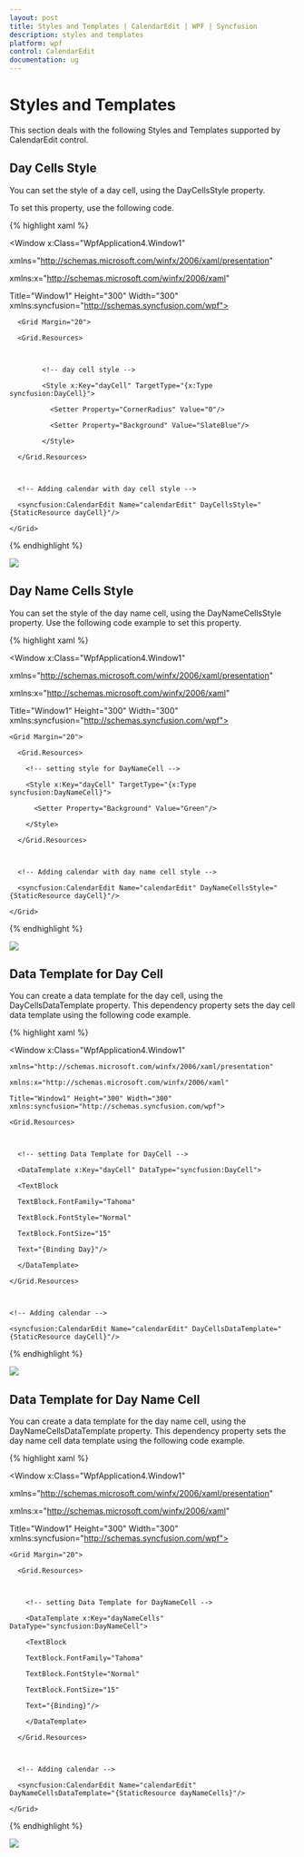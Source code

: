 ```yaml
---
layout: post
title: Styles and Templates | CalendarEdit | WPF | Syncfusion
description: styles and templates
platform: wpf
control: CalendarEdit
documentation: ug
---
```


# Styles and Templates

This section deals with the following Styles and Templates supported by CalendarEdit control. 

## Day Cells Style

You can set the style of a day cell, using the DayCellsStyle property. 

To set this property, use the following code.

{% highlight xaml %}

<Window x:Class="WpfApplication4.Window1"

  xmlns="http://schemas.microsoft.com/winfx/2006/xaml/presentation"

  xmlns:x="http://schemas.microsoft.com/winfx/2006/xaml"

  Title="Window1" Height="300" Width="300" xmlns:syncfusion="http://schemas.syncfusion.com/wpf">

      <Grid Margin="20">

      <Grid.Resources>



            <!-- day cell style -->

            <Style x:Key="dayCell" TargetType="{x:Type syncfusion:DayCell}">

              <Setter Property="CornerRadius" Value="0"/>

              <Setter Property="Background" Value="SlateBlue"/>

            </Style>

      </Grid.Resources>



      <!-- Adding calendar with day cell style -->

      <syncfusion:CalendarEdit Name="calendarEdit" DayCellsStyle="{StaticResource dayCell}"/>

    </Grid>

</Window>

{% endhighlight %}

![](Styles-and-Templates_images/Styles-and-Templates_img1.jpeg)



## Day Name Cells Style

You can set the style of the day name cell, using the DayNameCellsStyle property. Use the following code example to set this property.

{% highlight xaml %}

<Window x:Class="WpfApplication4.Window1"

  xmlns="http://schemas.microsoft.com/winfx/2006/xaml/presentation"

  xmlns:x="http://schemas.microsoft.com/winfx/2006/xaml"

  Title="Window1" Height="300" Width="300" xmlns:syncfusion="http://schemas.syncfusion.com/wpf">

    <Grid Margin="20">

      <Grid.Resources>

        <!-- setting style for DayNameCell -->

        <Style x:Key="dayCell" TargetType="{x:Type syncfusion:DayNameCell}">

          <Setter Property="Background" Value="Green"/>

        </Style>

      </Grid.Resources>



      <!-- Adding calendar with day name cell style -->

      <syncfusion:CalendarEdit Name="calendarEdit" DayNameCellsStyle="{StaticResource dayCell}"/>

    </Grid>

</Window>

{% endhighlight %}

![](Styles-and-Templates_images/Styles-and-Templates_img2.jpeg)



## Data Template for Day Cell

You can create a data template for the day cell, using the DayCellsDataTemplate property. This dependency property sets the day cell data template using the following code example.

{% highlight xaml %}



<Window x:Class="WpfApplication4.Window1"

    xmlns="http://schemas.microsoft.com/winfx/2006/xaml/presentation"

    xmlns:x="http://schemas.microsoft.com/winfx/2006/xaml"

    Title="Window1" Height="300" Width="300" xmlns:syncfusion="http://schemas.syncfusion.com/wpf">

  <Grid Margin="20">

    <Grid.Resources>



      <!-- setting Data Template for DayCell -->

      <DataTemplate x:Key="dayCell" DataType="syncfusion:DayCell">

      <TextBlock

      TextBlock.FontFamily="Tahoma"

      TextBlock.FontStyle="Normal"

      TextBlock.FontSize="15"

      Text="{Binding Day}"/>

      </DataTemplate>

    </Grid.Resources>



    <!-- Adding calendar -->

    <syncfusion:CalendarEdit Name="calendarEdit" DayCellsDataTemplate="{StaticResource dayCell}"/>

  </Grid>

</Window>

{% endhighlight %}



![](Styles-and-Templates_images/Styles-and-Templates_img3.jpeg)



## Data Template for Day Name Cell

You can create a data template for the day name cell, using the DayNameCellsDataTemplate property. This dependency property sets the day name cell data template using the following code example.

{% highlight xaml %}

<Window x:Class="WpfApplication4.Window1"

  xmlns="http://schemas.microsoft.com/winfx/2006/xaml/presentation"

  xmlns:x="http://schemas.microsoft.com/winfx/2006/xaml"

  Title="Window1" Height="300" Width="300" xmlns:syncfusion="http://schemas.syncfusion.com/wpf">

    <Grid Margin="20">

      <Grid.Resources>



        <!-- setting Data Template for DayNameCell -->

        <DataTemplate x:Key="dayNameCells" DataType="syncfusion:DayNameCell">

        <TextBlock

        TextBlock.FontFamily="Tahoma"

        TextBlock.FontStyle="Normal"

        TextBlock.FontSize="15"

        Text="{Binding}"/>

        </DataTemplate>

      </Grid.Resources>



      <!-- Adding calendar -->

      <syncfusion:CalendarEdit Name="calendarEdit" DayNameCellsDataTemplate="{StaticResource dayNameCells}"/>

    </Grid>

</Window>

{% endhighlight %}

![](Styles-and-Templates_images/Styles-and-Templates_img4.jpeg)



